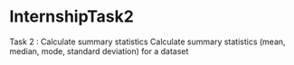 # InternshipTask2
Task 2 : Calculate summary statistics Calculate summary statistics (mean, median, mode, standard deviation) for a dataset
